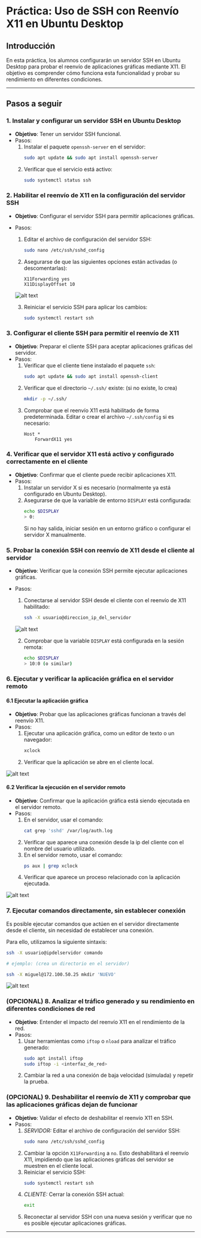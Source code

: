 # Práctica: Uso de SSH con Reenvío X11 en Ubuntu Desktop

## Introducción
En esta práctica, los alumnos configurarán un servidor SSH en Ubuntu Desktop para probar el reenvío de aplicaciones gráficas mediante X11. El objetivo es comprender cómo funciona esta funcionalidad y probar su rendimiento en diferentes condiciones.

---

## **Pasos a seguir**

### 1. Instalar y configurar un servidor SSH en Ubuntu Desktop
- **Objetivo**: Tener un servidor SSH funcional.
- Pasos:
  1. Instalar el paquete `openssh-server` en el servidor:
     ```bash
     sudo apt update && sudo apt install openssh-server
     ```
  2. Verificar que el servicio está activo:
     ```bash
     sudo systemctl status ssh
     ```


### 2. Habilitar el reenvío de X11 en la configuración del servidor SSH
- **Objetivo**: Configurar el servidor SSH para permitir aplicaciones gráficas.
- Pasos:
  1. Editar el archivo de configuración del servidor SSH:
     ```bash
     sudo nano /etc/ssh/sshd_config
     ```
  2. Asegurarse de que las siguientes opciones están activadas (o descomentarlas):
     ```
     X11Forwarding yes
     X11DisplayOffset 10
     ```
  ![alt text](z1.png)
  
  3. Reiniciar el servicio SSH para aplicar los cambios:
     ```bash
     sudo systemctl restart ssh
     ```

### 3. Configurar el cliente SSH para permitir el reenvío de X11
- **Objetivo**: Preparar el cliente SSH para aceptar aplicaciones gráficas del servidor.
- Pasos:
  1. Verificar que el cliente tiene instalado el paquete `ssh`:
     ```bash
     sudo apt update && sudo apt install openssh-client
     ```
  2. Verificar que el directorio `~/.ssh/` existe: (si no existe, lo crea)
     ```bash
     mkdir -p ~/.ssh/
     ```
  3. Comprobar que el reenvío X11 está habilitado de forma predeterminada. Editar o crear el archivo `~/.ssh/config` si es necesario:
     ```
     Host *
         ForwardX11 yes
     ```

### 4. Verificar que el servidor X11 está activo y configurado correctamente en el cliente
- **Objetivo**: Confirmar que el cliente puede recibir aplicaciones X11.
- Pasos:
  1. Instalar un servidor X si es necesario (normalmente ya está configurado en Ubuntu Desktop).
  2. Asegurarse de que la variable de entorno `DISPLAY` está configurada:
     ```bash
     echo $DISPLAY
     > 0:
     ```
     Si no hay salida, iniciar sesión en un entorno gráfico o configurar el servidor X manualmente.

### 5. Probar la conexión SSH con reenvío de X11 desde el cliente al servidor
- **Objetivo**: Verificar que la conexión SSH permite ejecutar aplicaciones gráficas.
- Pasos:
  1. Conectarse al servidor SSH desde el cliente con el reenvío de X11 habilitado:
     ```bash
     ssh -X usuario@direccion_ip_del_servidor
     ```
  ![alt text](z5.png)
  
  2. Comprobar que la variable `DISPLAY` está configurada en la sesión remota:
     ```bash
     echo $DISPLAY
     > 10:0 (o similar)
     ```

### 6. Ejecutar y verificar la aplicación gráfica en el servidor remoto

#### 6.1 Ejecutar la aplicación gráfica
- **Objetivo**: Probar que las aplicaciones gráficas funcionan a través del reenvío X11.
- Pasos:
  1. Ejecutar una aplicación gráfica, como un editor de texto o un navegador:
     ```bash
     xclock
     ```
  2. Verificar que la aplicación se abre en el cliente local.

![alt text](z61.png)

#### 6.2 Verificar la ejecución en el servidor remoto
- **Objetivo**: Confirmar que la aplicación gráfica está siendo ejecutada en el servidor remoto.
- Pasos:
  1. En el servidor, usar el comando:
     ```bash
     cat grep 'sshd' /var/log/auth.log
     ```
  4. Verificar que aparece una conexión desde la ip del cliente con el nombre del usuario utilizado.
  3. En el servidor remoto, usar el comando:
     ```bash
     ps aux | grep xclock
     ```
  4. Verificar que aparece un proceso relacionado con la aplicación ejecutada.

![alt text](image.png)

### 7. Ejecutar comandos directamente, sin establecer conexión

Es posible ejecutar comandos que actúen en el servidor directamente desde el cliente, sin necesidad de establecer una conexión.

Para ello, utilizamos la siguiente sintaxis:

   ```bash
   ssh -X usuario@ipdelservidor comando

   # ejemplo: (crea un directorio en el servidor)
   
   ssh -X miguel@172.100.50.25 mkdir 'NUEVO'   
   ```

![alt text](image-1.png)

### (OPCIONAL) 8. Analizar el tráfico generado y su rendimiento en diferentes condiciones de red
- **Objetivo**: Entender el impacto del reenvío X11 en el rendimiento de la red.
- Pasos:
  1. Usar herramientas como `iftop` o `nload` para analizar el tráfico generado:
     ```bash
     sudo apt install iftop
     sudo iftop -i <interfaz_de_red>
     ```
  2. Cambiar la red a una conexión de baja velocidad (simulada) y repetir la prueba.

### (OPCIONAL) 9. Deshabilitar el reenvío de X11 y comprobar que las aplicaciones gráficas dejan de funcionar
- **Objetivo**: Validar el efecto de deshabilitar el reenvío X11 en SSH.
- Pasos:
  1. *SERVIDOR:* Editar el archivo de configuración del servidor SSH:
     ```bash
     sudo nano /etc/ssh/sshd_config
     ```
  2. Cambiar la opción `X11Forwarding` a `no`. Esto deshabilitará el reenvío X11, impidiendo que las aplicaciones gráficas del servidor se muestren en el cliente local.
  3. Reiniciar el servicio SSH:
     ```bash
     sudo systemctl restart ssh
     ```
  4. *CLIENTE:* Cerrar la conexión SSH actual:
     ```bash
     exit
     ```
  5. Reconectar al servidor SSH con una nueva sesión y verificar que no es posible ejecutar aplicaciones gráficas.

---


